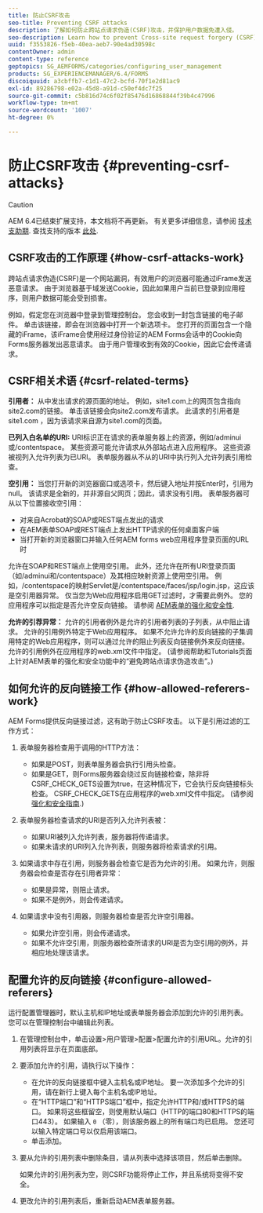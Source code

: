 ```yaml
---
title: 防止CSRF攻击
seo-title: Preventing CSRF attacks
description: 了解如何防止跨站点请求伪造(CSRF)攻击，并保护用户数据免遭入侵。
seo-description: Learn how to prevent Cross-site request forgery (CSRF) attacks and safeguard user data from being compromised.
uuid: f3553826-f5eb-40ea-aeb7-90e4ad30598c
contentOwner: admin
content-type: reference
geptopics: SG_AEMFORMS/categories/configuring_user_management
products: SG_EXPERIENCEMANAGER/6.4/FORMS
discoiquuid: a3cbffb7-c1d1-47c2-bcfd-70f1e2d81ac9
exl-id: 89286798-e02a-45d8-a91d-c50ef4dc7f25
source-git-commit: c5b816d74c6f02f85476d16868844f39b4c47996
workflow-type: tm+mt
source-wordcount: '1007'
ht-degree: 0%

---
```


# 防止CSRF攻击 {#preventing-csrf-attacks}

>[!CAUTION]
>
>AEM 6.4已结束扩展支持，本文档将不再更新。 有关更多详细信息，请参阅 [技术支助期](https://helpx.adobe.com/cn/support/programs/eol-matrix.html). 查找支持的版本 [此处](https://experienceleague.adobe.com/docs/).

## CSRF攻击的工作原理 {#how-csrf-attacks-work}

跨站点请求伪造(CSRF)是一个网站漏洞，有效用户的浏览器可能通过iFrame发送恶意请求。 由于浏览器基于域发送Cookie，因此如果用户当前已登录到应用程序，则用户数据可能会受到损害。

例如，假定您在浏览器中登录到管理控制台。 您会收到一封包含链接的电子邮件。 单击该链接，即会在浏览器中打开一个新选项卡。 您打开的页面包含一个隐藏的iFrame，该iFrame会使用经过身份验证的AEM Forms会话中的Cookie向Forms服务器发出恶意请求。 由于用户管理收到有效的Cookie，因此它会传递请求。

## CSRF相关术语 {#csrf-related-terms}

**引用者：** 从中发出请求的源页面的地址。 例如，site1.com上的网页包含指向site2.com的链接。 单击该链接会向site2.com发布请求。 此请求的引用者是site1.com ，因为该请求来自源为site1.com的页面。

**已列入白名单的URI:** URI标识正在请求的表单服务器上的资源，例如/adminui或/contentspace。 某些资源可能允许请求从外部站点进入应用程序。 这些资源被视列入允许列表为已URI。 表单服务器从不从的URI中执行列入允许列表引用检查。

**空引用：** 当您打开新的浏览器窗口或选项卡，然后键入地址并按Enter时，引用为null。 该请求是全新的，并非源自父网页；因此，请求没有引用。 表单服务器可从以下位置接收空引用：

* 对来自Acrobat的SOAP或REST端点发出的请求
* 在AEM表单SOAP或REST端点上发出HTTP请求的任何桌面客户端
* 当打开新的浏览器窗口并输入任何AEM forms web应用程序登录页面的URL时

允许在SOAP和REST端点上使用空引用。 此外，还允许在所有URI登录页面（如/adminui和/contentspace）及其相应映射资源上使用空引用。 例如，/contentspace的映射Servlet是/contentspace/faces/jsp/login.jsp，这应该是空引用器异常。 仅当您为Web应用程序启用GET过滤时，才需要此例外。 您的应用程序可以指定是否允许空反向链接。 请参阅 [AEM表单的强化和安全性](https://help.adobe.com/en_US/livecycle/11.0/HardeningSecurity/index.html).

**允许的引荐异常：** 允许的引用者例外是允许的引用者列表的子列表，从中阻止请求。 允许的引用例外特定于Web应用程序。 如果不允许允许的反向链接的子集调用特定的Web应用程序，则可以通过允许的阻止列表反向链接例外来反向链接。 允许的引用例外在应用程序的web.xml文件中指定。 (请参阅帮助和Tutorials页面上针对AEM表单的强化和安全功能中的“避免跨站点请求伪造攻击”。)

## 如何允许的反向链接工作 {#how-allowed-referers-work}

AEM Forms提供反向链接过滤，这有助于防止CSRF攻击。 以下是引用过滤的工作方式：

1. 表单服务器检查用于调用的HTTP方法：

   * 如果是POST，则表单服务器会执行引用头检查。
   * 如果是GET，则Forms服务器会绕过反向链接检查，除非将CSRF_CHECK_GETS设置为true，在这种情况下，它会执行反向链接标头检查。 CSRF_CHECK_GETS在应用程序的web.xml文件中指定。 (请参阅 [强化和安全指南](https://help.adobe.com/en_US/livecycle/11.0/HardeningSecurity/index.html).)

1. 表单服务器检查请求的URI是否列入允许列表被：

   * 如果URI被列入允许列表，服务器将传递请求。
   * 如果未请求的URI列入允许列表，则服务器将检索请求的引用。

1. 如果请求中存在引用，则服务器会检查它是否为允许的引用。 如果允许，则服务器会检查是否存在引用者异常：

   * 如果是异常，则阻止请求。
   * 如果不是例外，则会传递请求。

1. 如果请求中没有引用器，则服务器检查是否允许空引用器。

   * 如果允许空引用，则会传递请求。
   * 如果不允许空引用，则服务器检查所请求的URI是否为空引用的例外，并相应地处理该请求。

## 配置允许的反向链接 {#configure-allowed-referers}

运行配置管理器时，默认主机和IP地址或表单服务器会添加到允许的引用列表。 您可以在管理控制台中编辑此列表。

1. 在管理控制台中，单击设置>用户管理>配置>配置允许的引用URL。允许的引用列表将显示在页面底部。
1. 要添加允许的引用，请执行以下操作：

   * 在允许的反向链接框中键入主机名或IP地址。 要一次添加多个允许的引用，请在新行上键入每个主机名或IP地址。
   * 在“HTTP端口”和“HTTPS端口”框中，指定允许HTTP和/或HTTPS的端口。 如果将这些框留空，则使用默认端口（HTTP的端口80和HTTPS的端口443）。 如果输入 `0` （零），则该服务器上的所有端口均已启用。 您还可以输入特定端口号以仅启用该端口。
   * 单击添加。

1. 要从允许的引用列表中删除条目，请从列表中选择该项目，然后单击删除。

   如果允许的引用列表为空，则CSRF功能将停止工作，并且系统将变得不安全。

1. 更改允许的引用列表后，重新启动AEM表单服务器。
